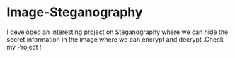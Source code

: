 # Image-Steganography
I developed an interesting project on Steganography where we can hide the secret information in the image where we can encrypt and decrypt .Check my Project !
